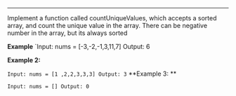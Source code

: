 ---

Implement a function called countUniqueValues, which accepts a sorted array, and count the unique value in the array. There can be negative number in the array, but its always sorted

**Example**
`Input: nums = [-3,-2,-1,3,11,7]
Output: 6

**Example 2:**

`Input: nums = [1 ,2,2,3,3,3]
Output: 3`
**Example 3: **

`Input: nums = []
Output: 0`
